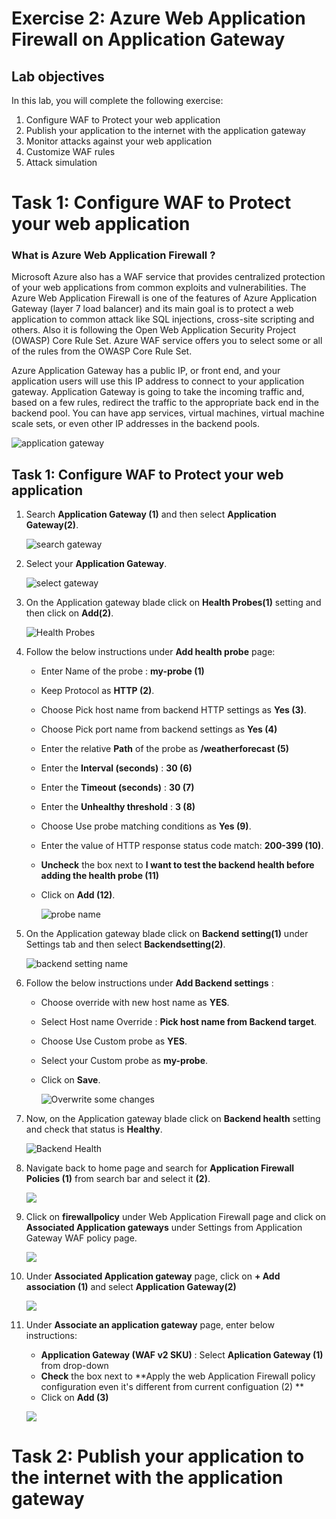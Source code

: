 # Exercise 2: Azure Web Application Firewall on Application Gateway
## Lab objectives
In this lab, you will complete the following exercise:

1. Configure WAF to Protect your web application
2. Publish your application to the internet with the application gateway
3. Monitor attacks against your web application
4. Customize WAF rules
5. Attack simulation

# Task 1: Configure WAF to Protect your web application

### What is Azure Web Application Firewall ?
Microsoft Azure also has a WAF service that provides centralized protection of your web applications from common exploits and vulnerabilities. The Azure Web Application Firewall is one of the features of Azure Application Gateway (layer 7 load balancer) and its main goal is to protect a web application to common attack like SQL injections, cross-site scripting and others. Also it is following the Open Web Application Security Project (OWASP) Core Rule Set. Azure WAF service offers you to select some or all of the rules from the OWASP Core Rule Set.

Azure Application Gateway has a public IP, or front end, and your application users will use this IP address to connect to your application gateway. Application Gateway is going to take the incoming traffic and, based on a few rules, redirect the traffic to the appropriate back end in the backend pool. You can have app services, virtual machines, virtual machine scale sets, or even other IP addresses in the backend pools.

 ![](/images1/applicationgateway.png "application gateway")
 
 ## Task 1: Configure WAF to Protect your web application
 
 1. Search **Application Gateway (1)** and then select **Application Gateway(2)**.
 
      ![](images/searchgateway.png "search gateway")
    
 1. Select your **Application Gateway**.

      ![](images/appgateway.png "select gateway")
      
 1. On the Application gateway blade click on **Health Probes(1)** setting and then click on **Add(2)**.

      ![](images/addhealthprobes.png "Health Probes")
      
 1. Follow the below instructions under **Add health probe** page:
    
    - Enter Name of the probe : **my-probe (1)**
    - Keep Protocol as **HTTP (2)**.
    - Choose Pick host name from backend HTTP settings as **Yes (3)**.
    - Choose Pick port name from backend settings as **Yes (4)**
    - Enter the relative **Path** of the probe as **/weatherforecast (5)**
    - Enter the **Interval (seconds)** : **30 (6)**
    - Enter the **Timeout (seconds)**  : **30 (7)**
    - Enter the **Unhealthy threshold** : **3 (8)**
    - Choose Use probe matching conditions as **Yes (9)**.
    - Enter the value of HTTP response status code match: **200-399 (10)**.
    - **Uncheck** the box next to **I want to test the backend health before adding the health probe (11)**
    - Click on **Add (12)**.
 
      ![](/images1/newhealthprobe.png "probe name")
  
 1. On the Application gateway blade click on **Backend setting(1)** under Settings tab and then select **Backendsetting(2)**.

      ![](/images1/backendsettings.png "backend setting name")
      
 1. Follow the below instructions under **Add Backend settings** :
    
    - Choose override with new host name as **YES**.
    - Select Host name Override : **Pick host name from Backend target**.
    - Choose Use Custom probe as **YES**.
    - Select your Custom probe as **my-probe**.
    - Click on **Save**.
 
      ![](images/edit1.png "Overwrite some changes")
      
 1. Now, on the Application gateway blade click on **Backend health** setting and check that status is **Healthy**.
 
      ![](images/backend-health.png "Backend Health")
  
 1. Navigate back to home page and search for **Application Firewall Policies (1)** from search bar and select it **(2)**.

      ![](images1/firewallpolicies.png)
 
 1. Click on **firewallpolicy** under Web Application Firewall page and click on **Associated Application gateways** under Settings from Application Gateway WAF policy page.

     ![](/images1/firewallpolicy.png)
     
 1. Under **Associated Application gateway** page, click on **+ Add association (1)** and select **Application Gateway(2)**

    ![](/images1/addappilcatiogateway.png)
    
 1. Under **Associate an application gateway** page, enter below instructions:

    - **Application Gateway (WAF v2 SKU)** : Select **Aplication Gateway (1)** from drop-down 
    -  **Check** the box next to **Apply the web Application Firewall policy configuration even it's different from current configuation (2) **
    -  Click on **Add (3)**

    ![](images1/associateappgateway.png)

    
 # Task 2: Publish your application to the internet with the application gateway
 

  


      
